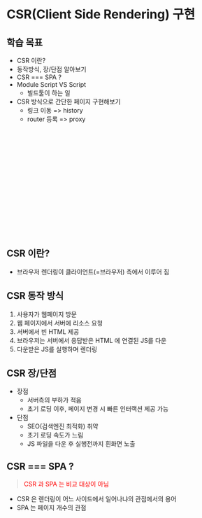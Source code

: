 # CSR(Client Side Rendering) 구현

## 학습 목표
- CSR 이란?
- 동작방식, 장/단점 알아보기
- CSR === SPA ?
- Module Script VS Script
  - 빌드툴이 하는 일
- CSR 방식으로 간단한 페이지 구현해보기
  - 링크 이동 => history
  - router 등록 => proxy





<br/>
<br/>
<br/>
<br/>
<br/>
<br/>
<br/>
<br/>
<br/>
<br/>
<br/>
<br/>
<br/>
<br/>






## CSR 이란?
- 브라우저 렌더링이 클라이언트(=브라우저) 측에서 이루어 짐
    
## CSR 동작 방식
1. 사용자가 웹페이지 방문
2. 웹 페이지에서 서버에 리소스 요청
3. 서버에서 빈 HTML 제공
4. 브라우저는 서버에서 응답받은 HTML 에 연결된 JS를 다운
5. 다운받은 JS를 실행하며 렌더링
  
## CSR 장/단점
- 장점
  - 서버측의 부하가 적음
  - 초기 로딩 이후, 페이지 변경 시 빠른 인터랙션 제공 가능
- 단점
  - SEO(검색엔진 최적화) 취약
  - 초기 로딩 속도가 느림
  - JS 파일을 다운 후 실행전까지 흰화면 노출 

## CSR === SPA ?
> <span style="color:red">CSR 과 SPA 는 비교 대상이 아님</span>
- CSR 은 렌더링이 어느 사이드에서 일어나냐의 관점에서의 용어
- SPA 는 페이지 개수의 관점
